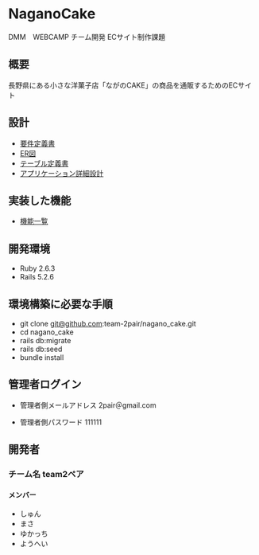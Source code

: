 # NaganoCake
DMM　WEBCAMP チーム開発 ECサイト制作課題

## 概要
長野県にある小さな洋菓子店「ながのCAKE」の商品を通販するためのECサイト

## 設計
- [要件定義書](https://github.com/webcamp-nisaisa/webcamp-naganocake/files/7592692/default.pdf)
- [ER図](https://github.com/team-2pair/nagano_cake/files/7766027/_ER._team2.drawio.pdf)
- [テーブル定義書](https://github.com/team-2pair/nagano_cake/files/7766635/DWCCOMMIT_._._team2.pdf)
- [アプリケーション詳細設計](https://github.com/team-2pair/nagano_cake/files/7766678/DWCCOMMIT_._._team2.pdf)


## 実装した機能
- [機能一覧](https://github.com/webcamp-nisaisa/webcamp-naganocake/files/7592720/ACFrOgAeGbvi_aDEOC3FCdkdkIvGJyNyL3lmxKA0gFenXm99kENmZDuKtmo_lBCSZ68JGslz4lMjQtHzNszO4RvFk4Q2ejJU6Xh8m9GIl8Rm-jf8I3MXT_BNhw40JPpI022MrbKn9cgpV24rKxjB.pdf)

## 開発環境
- Ruby 2.6.3
- Rails 5.2.6
## 環境構築に必要な手順

- git clone git@github.com:team-2pair/nagano_cake.git
- cd nagano_cake
- rails db:migrate
- rails db:seed
- bundle install

## 管理者ログイン
- 管理者側メールアドレス
  2pair＠gmail.com

- 管理者側パスワード
  111111

## 開発者
### チーム名 team2ペア
#### メンバー
- しゅん
- まさ
- ゆかっち
- ようへい
